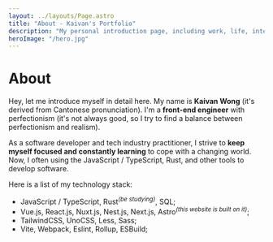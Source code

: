 ```yaml
---
layout: ../layouts/Page.astro
title: "About - Kaivan's Portfolio"
description: "My personal introduction page, including work, life, interests and hobbies."
heroImage: "/hero.jpg"
---
```


# About

Hey, let me introduce myself in detail here. My name is <b>Kaivan Wong</b> (it's derived from Cantonese pronunciation). I'm a <b>front-end engineer</b> with perfectionism (it's not always good, so I try to find a balance between perfectionism and realism).

As a software developer and tech industry practitioner, I strive to <b>keep myself focused and constantly learning</b> to cope with a changing world. Now, I often using the JavaScript / TypeScript, Rust, and other tools to develop software. 

Here is a list of my technology stack:

- JavaScript / TypeScript, Rust<i><sup>(be studying)</sup></i>, SQL;
- Vue.js, React.js, Nuxt.js, Nest.js, Next.js, Astro<i><sup>(this website is built on it)</sup></i>;
- TailwindCSS, UnoCSS, Less, Sass;
- Vite, Webpack, Eslint, Rollup, ESBuild;
